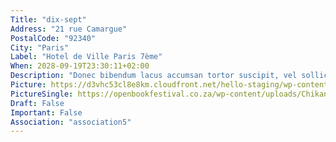 ```yaml
---
Title: "dix-sept"
Address: "21 rue Camargue"
PostalCode: "92340"
City: "Paris"
Label: "Hotel de Ville Paris 7ème"
When: 2028-09-19T23:30:11+02:00
Description: "Donec bibendum lacus accumsan tortor suscipit, vel sollicitudin velit eleifend. Etiam convallis tempus tempor."
Picture: https://d3vhc53cl8e8km.cloudfront.net/hello-staging/wp-content/uploads/2017/11/13144051/Electric-Forest-hero-image-972x4861.jpg
PictureSingle: https://openbookfestival.co.za/wp-content/uploads/Chikane-Breaking-a-Rainbow-300x500.jpg
Draft: False
Important: False
Association: "association5"
---
```

